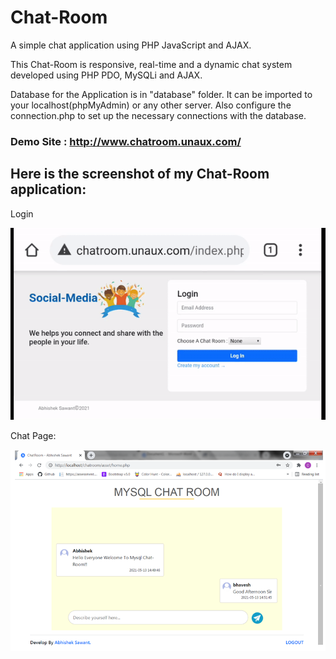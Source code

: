 # Chat-Room

A simple chat application using PHP JavaScript and AJAX.

This Chat-Room is responsive, real-time and a dynamic chat system developed using PHP PDO, MySQLi and AJAX.

Database for the Application is in "database" folder. It can be imported to your localhost(phpMyAdmin) or any other server. Also configure the connection.php to set up the necessary connections with the database.

### Demo Site : http://www.chatroom.unaux.com/
## Here is the screenshot of my Chat-Room application:
Login<br>

![Screenshot](/pic/demo.gif)


Chat Page:

![Screenshot](/pic/demo.png)
